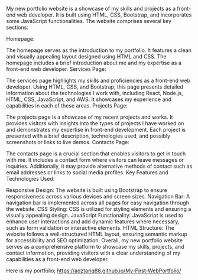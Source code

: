 My new portfolio website is a showcase of my skills and projects as a front-end web developer. It is built using HTML, CSS, Bootstrap, and incorporates some JavaScript functionalities. The website comprises several key sections:

Homepage:

The homepage serves as the introduction to my portfolio. It features a clean and visually appealing layout designed using HTML and CSS. The homepage includes a brief introduction about me and my expertise as a front-end web developer.
Services Page:

The services page highlights my skills and proficiencies as a front-end web developer. Using HTML, CSS, and Bootstrap, this page presents detailed information about the technologies I work with, including React, Node.js, HTML, CSS, JavaScript, and AWS. It showcases my experience and capabilities in each of these areas.
Projects Page:

The projects page is a showcase of my recent projects and works. It provides visitors with insights into the types of projects I have worked on and demonstrates my expertise in front-end development. Each project is presented with a brief description, technologies used, and possibly screenshots or links to live demos.
Contacts Page:

The contacts page is a crucial section that enables visitors to get in touch with me. It includes a contact form where visitors can leave messages or inquiries. Additionally, it may provide alternative methods of contact such as email addresses or links to social media profiles.
Key Features and Technologies Used:

Responsive Design: The website is built using Bootstrap to ensure responsiveness across various devices and screen sizes.
Navigation Bar: A navigation bar is implemented across all pages for easy navigation through the website.
CSS Styling: CSS is utilized for styling elements and ensuring a visually appealing design.
JavaScript Functionality: JavaScript is used to enhance user interactions and add dynamic features where necessary, such as form validation or interactive elements.
HTML Structure: The website follows a well-structured HTML layout, ensuring semantic markup for accessibility and SEO optimization.
Overall, my new portfolio website serves as a comprehensive platform to showcase my skills, projects, and contact information, providing visitors with a clear understanding of my capabilities as a front-end web developer.




Here is my portfolio; 
https://adztariq88.github.io/My-First-WebPortfolio/
